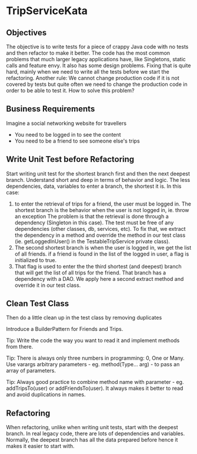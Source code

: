 # TripServiceKata

## Objectives

The objective is to write tests for a piece of crappy Java code with no tests and then refactor to make it better. The code has the most common problems that much larger legacy applications have, like Singletons, static calls and feature envy. It also has some design problems. Fixing that is quite hard, mainly when we need to write all the tests before we start the refactoring. Another rule: We cannot change production code if it is not covered by tests but quite often we need to change the production code in order to be able to test it. How to solve this problem?

## Business Requirements

Imagine a social networking website for travellers

* You need to be logged in to see the content
* You need to be a friend to see someone else's trips

## Write Unit Test before Refactoring
 Start writing unit test for the shortest branch first and then the next deepest branch.
 Understand short and deep in terms of behavior and logic. The less dependencies, data,
 variables to enter a branch, the shortest it is. In this case:
 1. to enter the retrieval of trips for a friend, the user must be logged in. The
    shortest branch is the behavior when the user is not logged in, ie. throw an exception
    The problem is that the retrieval is done through a dependency (Singleton in this 
    case). The test must be free of any dependencies (other classes, db, services, etc).
    To fix that, we extract the dependency in a method and override the method in our
    test class (ie. getLoggedInUser() in the TestableTripService private class).
 2. The second shortest branch is when the user is logged in, we get the list of all
    friends. if a friend is found in the list of the logged in user, a flag is initialized
    to true.
 3. That flag is used to enter the the third shortest (and deepest) branch that will get
    the list of all trips for the friend. That branch has a dependency with a DAO. We apply
    here a second extract method and override it in our test class.

 ## Clean Test Class
 
 Then do a little clean up in the test class by removing duplicates
 
 Introduce a BuilderPattern for Friends and Trips.
 
 Tip: Write the code the way you want to read it and implement methods from there.
 
 Tip: There is always only three numbers in programming: 0, One or Many. Use varargs arbitrary
 parameters - eg. method(Type... arg) - to pass an array of parameters.
 
 Tip: Always good practice to combine method name with parameter - eg. addTripsTo(user) or
 addFriendsTo(user). It always makes it better to read and avoid duplications in names.
 
 ## Refactoring
 
 When refactoring, unlike when writing unit tests, start with the deepest branch. In real 
 legacy code, there are lots of dependencies and variables. Normally, the deepest branch 
 has all the data prepared before hence it makes it easier to start with.